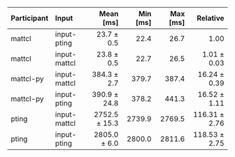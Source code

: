 | Participant | Input | Mean [ms] | Min [ms] | Max [ms] | Relative |
|:---|:---|---:|---:|---:|---:|
| mattcl | input-pting | 23.7 ± 0.5 | 22.4 | 26.7 | 1.00 |
| mattcl | input-mattcl | 23.8 ± 0.5 | 22.7 | 26.5 | 1.01 ± 0.03 |
| mattcl-py | input-mattcl | 384.3 ± 2.7 | 379.7 | 387.4 | 16.24 ± 0.39 |
| mattcl-py | input-pting | 390.9 ± 24.8 | 378.2 | 441.3 | 16.52 ± 1.11 |
| pting | input-mattcl | 2752.5 ± 15.3 | 2739.9 | 2769.5 | 116.31 ± 2.76 |
| pting | input-pting | 2805.0 ± 6.0 | 2800.0 | 2811.6 | 118.53 ± 2.75 |
